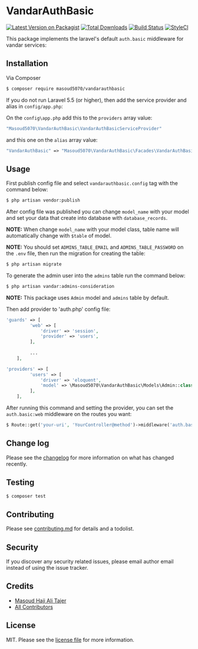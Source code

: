# VandarAuthBasic

[![Latest Version on Packagist][ico-version]][link-packagist]
[![Total Downloads][ico-downloads]][link-downloads]
[![Build Status][ico-travis]][link-travis]
[![StyleCI][ico-styleci]][link-styleci]

This package implements the laravel's default `auth.basic` middleware for vandar services:

## Installation

Via Composer

```bash
$ composer require masoud5070/vandarauthbasic
```

If you do not run Laravel 5.5 (or higher), then add the service provider and alias in `config/app.php`:

On the `config\app.php` add this to the `providers` array value:

```php
"Masoud5070\VandarAuthBasic\VandarAuthBasicServiceProvider"
```

and this one on the `alias` array value:  

```php
"VandarAuthBasic" => "Masoud5070\VandarAuthBasic\Facades\VandarAuthBasic"
```

## Usage

First publish config file and select `vandarauthbasic.config` tag with the command below:

```bash
$ php artisan vendor:publish
```

After config file was published you can change `model_name` with your model and set your data that create into database with `database_records`.

**NOTE:** When change `model_name` with your model class, table name will automatically change with `$table` of model. 

**NOTE:** You should set `ADMINS_TABLE_EMAIL` and `ADMINS_TABLE_PASSWORD` on the `.env` file, then run the migration for creating the table:   

```bash
$ php artisan migrate
```

To generate the admin user into the `admins` table run the command below:  

```bash
$ php artisan vandar:admins-consideration
```

**NOTE:** This package uses `Admin` model and `admins` table by default.  

Then add provider to 'auth.php' config file:

```php
'guards' => [
         'web' => [
             'driver' => 'session',
             'provider' => 'users',
         ],
    
         ...
    ],   

'providers' => [
         'users' => [
             'driver' => 'eloquent',
             'model' => \Masoud5070\VandarAuthBasic\Models\Admin::class,
         ],
    ],
```


After running this command and setting the provider, you can set the `auth.basic:web` middleware on the routes you want:  

```php
$ Route::get('your-uri', 'YourController@method')->middleware('auth.basic:web');
```

## Change log

Please see the [changelog](changelog.md) for more information on what has changed recently.

## Testing

``` bash
$ composer test
```

## Contributing

Please see [contributing.md](contributing.md) for details and a todolist.

## Security

If you discover any security related issues, please email author email instead of using the issue tracker.

## Credits

- [Masoud Haji Ali Tajer][link-author]
- [All Contributors][link-contributors]

## License

MIT. Please see the [license file](license.md) for more information.

[ico-version]: https://img.shields.io/packagist/v/masoud5070/vandarauthbasic.svg?style=flat-square
[ico-downloads]: https://img.shields.io/packagist/dt/masoud5070/vandarauthbasic.svg?style=flat-square
[ico-travis]: https://img.shields.io/travis/masoud5070/vandarauthbasic/master.svg?style=flat-square
[ico-styleci]: https://styleci.io/repos/12345678/shield

[link-packagist]: https://packagist.org/packages/masoud5070/vandarauthbasic
[link-downloads]: https://packagist.org/packages/masoud5070/vandarauthbasic
[link-travis]: https://travis-ci.org/masoud5070/vandarauthbasic
[link-styleci]: https://styleci.io/repos/12345678
[link-author]: https://github.com/masoud5070
[link-contributors]: ../../contributors
